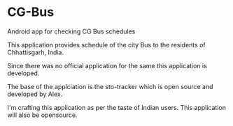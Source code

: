 # CG-Bus
Android app for checking CG Bus schedules

This application provides schedule of the city Bus to the residents of Chhattisgarh, India.

Since there was no official application for the same this application is developed.

The base of the applciation is the sto-tracker which is open source and developed by Alex.

I'm crafting this application as per the taste of Indian users. This application will also
be opensource.
